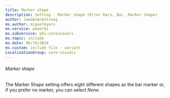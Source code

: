 ```yaml
---
title: Marker shape
description: Setting - Marker shape (Error bars, Bar, Marker shape)
author: JaedenArmstrong
ms.author: miguelmyers
ms.service: powerbi
ms.subservice: pbi-corevisuals
ms.topic: include
ms.date: 06/19/2024
ms.custom: include file - variant
LocalizationGroup: core-visuals
---
```

###### Marker shape

The Marker Shape setting offers eight different shapes as the bar marker or, if you prefer no marker, you can select *None*.
